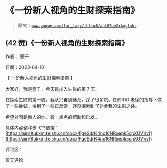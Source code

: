 # 《一份新人视角的生财探索指南》

> 原文：[`www.yuque.com/for_lazy/thfiu8/aat87om2rkgglmbr`](https://www.yuque.com/for_lazy/thfiu8/aat87om2rkgglmbr)



## (42 赞)《一份新人视角的生财探索指南》 

作者： 壹千 

日期：2023-04-10 

【 一份新人视角的生财探索指南 】 

大家好，我是壹千，今天是加入生财的第 7 天。 

在探索生财的第一周，我从兴奋到迷茫，踩了很多坑。在@IDO 老徐的指导下做了一些尝试，得到了一些正反馈，逐渐探索到了适合我的生财之路。 

希望对同是新人的你，有一点点的帮助和启发。 

具体内容请移步飞书链接：[https://airv1tukxm.feishu.cn/docx/FgeSdrK4no16NRxepk5cnXUVnvf](https://airv1tukxm.feishu.cn/docx/FgeSdrK4no16NRxepk5cnXUVnvf) 

评论区： 

暂无评论